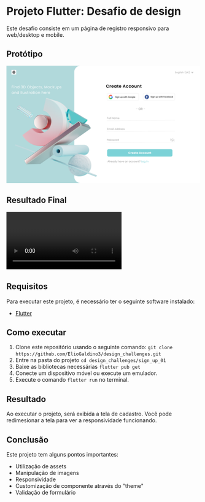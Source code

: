 # Projeto Flutter: Desafio de design

Este desafio consiste em um página de registro responsivo para web/desktop e mobile.

## Protótipo

![Sign up page prototype](./page.png "Protótipo da página")

## Resultado Final

<video src="./exemplo.mp4" controls></video>

## Requisitos

Para executar este projeto, é necessário ter o seguinte software instalado:

- [Flutter](https://flutter.dev/docs/get-started/install)

## Como executar

1. Clone este repositório usando o seguinte comando:
   `git clone https://github.com/ElioGaldino3/design_challenges.git`
2. Entre na pasta do projeto
   `cd design_challenges/sign_up_01`
3. Baixe as bibliotecas necessárias
   `flutter pub get`
4. Conecte um dispositivo móvel ou execute um emulador.
5. Execute o comando `flutter run` no terminal.

## Resultado

Ao executar o projeto, será exibida a tela de cadastro. Você pode redimesionar a tela para ver a responsividade funcionando.

## Conclusão

Este projeto tem alguns pontos importantes:

- Utilização de assets
- Manipulação de imagens
- Responsividade
- Customização de componente através do "theme"
- Validação de formulário
